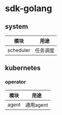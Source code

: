 # sdk-golang

## system

| 模块        | 用途   | 
|-----------|------|
| scheduler | 任务调度 |

## kubernetes

### operator

| 模块    | 用途      | 
|-------|---------|
| agent | 通用agent |
